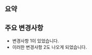 ## 요약
<!-- PR에 대한 요약을 한두 문장으로 간략히 요약해주세요 -->

## 주요 변경사항
<!-- 아래와 같이 -(대시)를 쓰고 한 칸 띄워서 주요 변경사항에 대한 설명을 개조식으로 작성해주세요 -->
- 변경사항 1이 있었습니다.
- 이러한 변경사항 2도 나오게 되었습니다.
